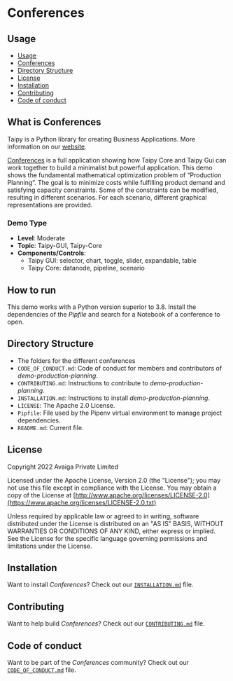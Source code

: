 # Conferences

## Usage
- [Usage](#usage)
- [Conferences](#what-is-demo-production-planning)
- [Directory Structure](#directory-structure)
- [License](#license)
- [Installation](#installation)
- [Contributing](#contributing)
- [Code of conduct](#code-of-conduct)

## What is Conferences

Taipy is a Python library for creating Business Applications. More information on our
[website](https://www.taipy.io).

[Conferences](https://github.com/Avaiga/demo-production-planning) is a full application showing how Taipy Core and Taipy Gui can work together to build a minimalist but powerful application.
This demo shows the fundamental mathematical optimization problem of “Production Planning”. The goal is to minimize costs while fulfilling product demand and satisfying capacity constraints.
Some of the constraints can be modified, resulting in different scenarios. For each scenario, different graphical representations are provided. 

### Demo Type
- **Level**: Moderate
- **Topic**: Taipy-GUI, Taipy-Core
- **Components/Controls**: 
  - Taipy GUI: selector, chart, toggle, slider, expandable, table
  - Taipy Core: datanode, pipeline, scenario

## How to run

This demo works with a Python version superior to 3.8. Install the dependencies of the *Pipfile* and search for a Notebook of a conference to open.

## Directory Structure


- The folders for the different conferences
- `CODE_OF_CONDUCT.md`: Code of conduct for members and contributors of _demo-production-planning_.
- `CONTRIBUTING.md`: Instructions to contribute to _demo-production-planning_.
- `INSTALLATION.md`: Instructions to install _demo-production-planning_.
- `LICENSE`: The Apache 2.0 License.
- `Pipfile`: File used by the Pipenv virtual environment to manage project dependencies.
- `README.md`: Current file.

## License
Copyright 2022 Avaiga Private Limited

Licensed under the Apache License, Version 2.0 (the "License"); you may not use this file except in compliance with
the License. You may obtain a copy of the License at
[http://www.apache.org/licenses/LICENSE-2.0](https://www.apache.org/licenses/LICENSE-2.0.txt)

Unless required by applicable law or agreed to in writing, software distributed under the License is distributed on
an "AS IS" BASIS, WITHOUT WARRANTIES OR CONDITIONS OF ANY KIND, either express or implied. See the License for the
specific language governing permissions and limitations under the License.

## Installation

Want to install _Conferences_? Check out our [`INSTALLATION.md`](INSTALLATION.md) file.

## Contributing

Want to help build _Conferences_? Check out our [`CONTRIBUTING.md`](CONTRIBUTING.md) file.

## Code of conduct

Want to be part of the _Conferences_ community? Check out our [`CODE_OF_CONDUCT.md`](CODE_OF_CONDUCT.md) file.
